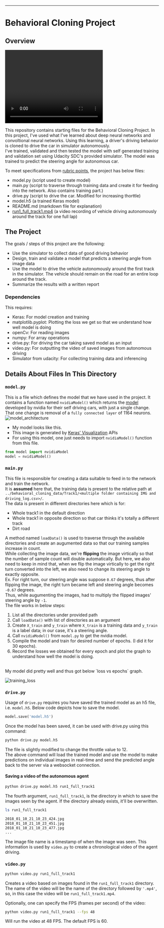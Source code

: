 [//]: # (Image References)

[model_architecture]: ./images/model.png "Model"
[training_loss]: ./images/training_loss.png "Training Loss"

---
# Behavioral Cloning Project

Overview
---

<video width="320" height="240" controls>
  <source src="run1.mp4" type="video/mp4">
</video>

This repository contains starting files for the Behavioral Cloning Project.
In this project, I've used what I've learned about deep neural networks and convoltional neural networks. 
Using this learning, a driver's driving behavior is cloned to drive the car in simulator autonomously.
<br>I've trained, validated and then tested the model with self generated training and validation set using Udacity SDC's provided simulator. The model was trained to predict the steering angle for autonomous car.

To meet specifications from [rubric points](https://review.udacity.com/#!/rubrics/432/view), the project has below files: 
* model.py (script used to create model)
* main.py (script to traverse through training data and create it for feeding into the network. Also contains training part.)
* drive.py (script to drive the car. Modified for increasing thorttle)
* model.h5 (a trained Keras model)
* README.md (markdown file for explanation)
* [run1_full_track1.mp4](https://www.youtube.com/watch?v=d9KjyGlr_iQ) (a video recording of vehicle driving autonomously around the track for one full lap)

The Project
---
The goals / steps of this project are the following:
* Use the simulator to collect data of good driving behavior 
* Design, train and validate a model that predicts a steering angle from image data
* Use the model to drive the vehicle autonomously around the first track in the simulator. The vehicle should remain on the road for an entire loop around the track.
* Summarize the results with a written report

### Dependencies
This requires:
* Keras: For model creation and training
* matplotlib.pyplot: Plotting the loss we get so that we understand how well model is doing
* openCv: For reading images
* numpy: For array operations
* drive.py: For driving the car taking saved model as an input
* video.py: For outputting the video of saved images from autonomous driving
* Simulator from udacity: For collecting training data and inferencing

## Details About Files In This Directory

### `model.py`
This is a file which defines the model that we have used in the project. It contains a function named `nvidiaModel()` which returns the [model](https://devblogs.nvidia.com/deep-learning-self-driving-cars/) developed by nvidia for their self driving cars, with just a single change.
<br> That one change is removal of a `fully connected layer` of 1164 neurons.<br>
![model_architecture]
* My model looks like this.
* This image is generated by [Keras' Visualization](https://keras.io/visualization/) APIs
* For using this model, one just needs to import `nvidiaModel()` function from this file.

```python
from model import nvidiaModel
model = nvidiaModel()
```
### `main.py`

This file is responsible for creating a data suitable to feed in to the network and train the network.
<br>
It is **assumed** here that, the training data is present to the relative path at `../behavioral_cloning_data/Track1/<multiple folder containing IMG and driving_log.csv>/`. 
<br>The data is present in different directories here which is for:
* Whole track1 in the default direction
* Whole track1 in opposite direction so that car thinks it's totally a different track
* Dirt road

A method named `loadData()` is used to traverse through the available directories and create an augumented data so that our training samples increase in count.
<br>
While collecting the image data, we're **flipping** the image virtically so that the number of sample count will double automatically.
But here, we also need to keep in mind that, when we flip the image virtically to get the right turn converted into the left, we also need to change its steering angle to exactly opposite.<br>
Ex. For right turn, our steering angle was suppose `0.67` degrees, thus after flipping the image, the right turn became left and steering angle becomes `-0.67` degrees.
<br>
Thus, while augumenting the images, had to multiply the flipped images' steering angle by `-1`.
<br>
The file works in below steps:
1. List all the directories under provided path
2. Call `loadData()` with list of directories as an argument
3. Create `X_train` and `y_train` where `X_train` is a training data and `y_train` is a label data; in our case, it's a steering angle.
4. Call `nvidiaModel()` from `model.py` to get the nvidia model.
5. Compile the model and train for desired number of epochs. (I did it for 30 epochs).
6. Record the losses we obtained for every epoch and plot the graph to understand how well the model is doing.
<br>
My model did pretty well and thus got below `loss vs epochs` graph.
<br>

![training_loss]

### `drive.py`

Usage of `drive.py` requires you have saved the trained model as an h5 file, i.e. `model.h5`. Below code depicts how to save the model.

```python
model.save('model.h5')
```

Once the model has been saved, it can be used with drive.py using this command:

```sh
python drive.py model.h5
```
The file is slightly modified to change the throttle value to 12.
<br>
The above command will load the trained model and use the model to make predictions on individual images in real-time and send the predicted angle back to the server via a websocket connection.

#### Saving a video of the autonomous agent

```sh
python drive.py model.h5 run1_full_track1
```

The fourth argument, `run1_full_track1`, is the directory in which to save the images seen by the agent. If the directory already exists, it'll be overwritten.

```sh
ls run1_full_track1

2018_01_10_21_10_23_424.jpg
2018_01_10_21_10_23_451.jpg
2018_01_10_21_10_23_477.jpg
...
```

The image file name is a timestamp of when the image was seen. This information is used by `video.py` to create a chronological video of the agent driving.

### `video.py`

```sh
python video.py run1_full_track1
```

Creates a video based on images found in the `run1_full_track1` directory. The name of the video will be the name of the directory followed by `'.mp4'`, so, in this case the video will be `run1_full_track1.mp4`.

Optionally, one can specify the FPS (frames per second) of the video:

```sh
python video.py run1_full_track1 --fps 48
```

Will run the video at 48 FPS. The default FPS is 60.